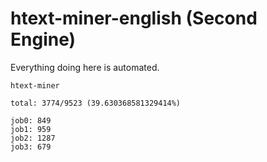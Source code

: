 # htext-miner-english (Second Engine)

Everything doing here is automated.

```
htext-miner

total: 3774/9523 (39.630368581329414%)

job0: 849
job1: 959
job2: 1287
job3: 679
```